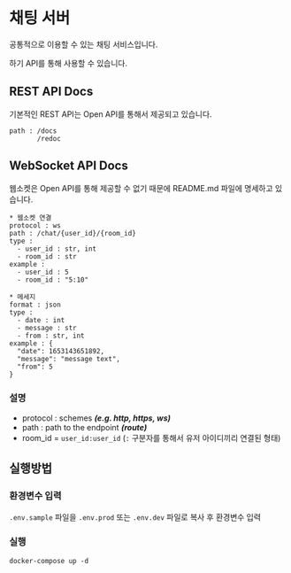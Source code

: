 # 채팅 서버
공통적으로 이용할 수 있는 채팅 서비스입니다.

하기 API를 통해 사용할 수 있습니다.

## REST API Docs
기본적인 REST API는 Open API를 통해서 제공되고 있습니다.
```
path : /docs
       /redoc
```

## WebSocket API Docs
웹소켓은 Open API를 통해 제공할 수 없기 때문에 README.md 파일에 명세하고 있습니다.
```
* 웹소켓 연결
protocol : ws
path : /chat/{user_id}/{room_id}
type :
  - user_id : str, int
  - room_id : str
example :
  - user_id : 5
  - room_id : "5:10"

* 메세지
format : json
type :
  - date : int
  - message : str
  - from : str, int
example : {
  "date": 1653143651892,
  "message": "message text",
  "from": 5
}
```
### 설명
* protocol : schemes ***(e.g. http, https, ws)***
* path : path to the endpoint ***(route)***
* room_id = ``user_id:user_id``
  (``:`` 구분자를 통해서 유저 아이디끼리 연결된 형태)


## 실행방법

### 환경변수 입력

`.env.sample` 파일을 `.env.prod` 또는 `.env.dev` 파일로 복사 후 환경변수 입력

### 실행
```
docker-compose up -d
```